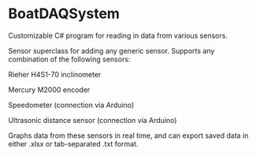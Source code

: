 # BoatDAQSystem
Customizable C# program for reading in data from various sensors.

Sensor superclass for adding any generic sensor. Supports any combination of the following sensors:

Rieher H4S1-70 inclinometer

Mercury M2000 encoder

Speedometer (connection via Arduino)

Ultrasonic distance sensor (connection via Arduino)


Graphs data from these sensors in real time, and can export saved data in either .xlsx or tab-separated .txt format.
